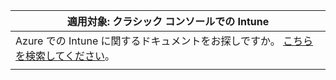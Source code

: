 |適用対象: クラシック コンソールでの Intune |
|--|
|Azure での Intune に関するドキュメントをお探しですか。 [こちらを検索してください](https://docs.microsoft.com/intune/what-is-intune)。|
| |
